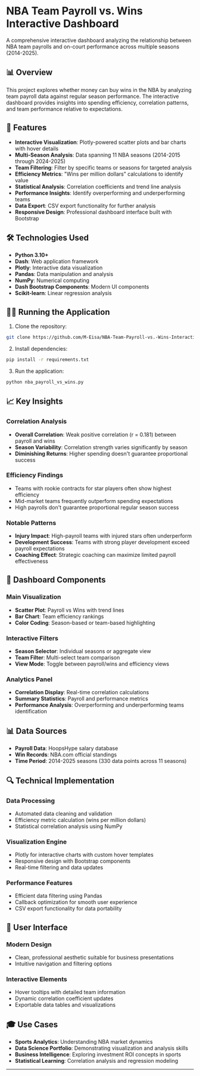# NBA Team Payroll vs. Wins Interactive Dashboard

A comprehensive interactive dashboard analyzing the relationship between NBA team payrolls and on-court performance across multiple seasons (2014-2025).

## 📊 Overview

This project explores whether money can buy wins in the NBA by analyzing team payroll data against regular season performance. The interactive dashboard provides insights into spending efficiency, correlation patterns, and team performance relative to expectations.

## 🚀 Features

- **Interactive Visualization**: Plotly-powered scatter plots and bar charts with hover details
- **Multi-Season Analysis**: Data spanning 11 NBA seasons (2014-2015 through 2024-2025)
- **Team Filtering**: Filter by specific teams or seasons for targeted analysis
- **Efficiency Metrics**: "Wins per million dollars" calculations to identify value
- **Statistical Analysis**: Correlation coefficients and trend line analysis
- **Performance Insights**: Identify overperforming and underperforming teams
- **Data Export**: CSV export functionality for further analysis
- **Responsive Design**: Professional dashboard interface built with Bootstrap

## 🛠️ Technologies Used

- **Python 3.10+**
- **Dash**: Web application framework
- **Plotly**: Interactive data visualization
- **Pandas**: Data manipulation and analysis
- **NumPy**: Numerical computing
- **Dash Bootstrap Components**: Modern UI components
- **Scikit-learn**: Linear regression analysis

## 🏃‍♂️ Running the Application

1. Clone the repository:
```bash
git clone https://github.com/M-Eisa/NBA-Team-Payroll-vs.-Wins-Interactive-Dashboard.git
```

2. Install dependencies:
```bash
pip install -r requirements.txt
```

3. Run the application:
```bash
python nba_payroll_vs_wins.py
```

## 📈 Key Insights

### Correlation Analysis
- **Overall Correlation**: Weak positive correlation (r = 0.181) between payroll and wins
- **Season Variability**: Correlation strength varies significantly by season
- **Diminishing Returns**: Higher spending doesn't guarantee proportional success

### Efficiency Findings
- Teams with rookie contracts for star players often show highest efficiency
- Mid-market teams frequently outperform spending expectations
- High payrolls don't guarantee proportional regular season success

### Notable Patterns
- **Injury Impact**: High-payroll teams with injured stars often underperform
- **Development Success**: Teams with strong player development exceed payroll expectations
- **Coaching Effect**: Strategic coaching can maximize limited payroll effectiveness

## 🎯 Dashboard Components

### Main Visualization
- **Scatter Plot**: Payroll vs Wins with trend lines
- **Bar Chart**: Team efficiency rankings
- **Color Coding**: Season-based or team-based highlighting

### Interactive Filters
- **Season Selector**: Individual seasons or aggregate view
- **Team Filter**: Multi-select team comparison
- **View Mode**: Toggle between payroll/wins and efficiency views

### Analytics Panel
- **Correlation Display**: Real-time correlation calculations
- **Summary Statistics**: Payroll and performance metrics
- **Performance Analysis**: Overperforming and underperforming teams identification

## 📊 Data Sources

- **Payroll Data**: HoopsHype salary database
- **Win Records**: NBA.com official standings 
- **Time Period**: 2014-2025 seasons (330 data points across 11 seasons)

## 🔍 Technical Implementation

### Data Processing
- Automated data cleaning and validation
- Efficiency metric calculation (wins per million dollars)
- Statistical correlation analysis using NumPy

### Visualization Engine
- Plotly for interactive charts with custom hover templates
- Responsive design with Bootstrap components
- Real-time filtering and data updates

### Performance Features
- Efficient data filtering using Pandas
- Callback optimization for smooth user experience
- CSV export functionality for data portability

## 📱 User Interface

### Modern Design
- Clean, professional aesthetic suitable for business presentations
- Intuitive navigation and filtering options

### Interactive Elements
- Hover tooltips with detailed team information
- Dynamic correlation coefficient updates
- Exportable data tables and visualizations

## 🎓 Use Cases

- **Sports Analytics**: Understanding NBA market dynamics
- **Data Science Portfolio**: Demonstrating visualization and analysis skills
- **Business Intelligence**: Exploring investment ROI concepts in sports
- **Statistical Learning**: Correlation analysis and regression modeling
---
